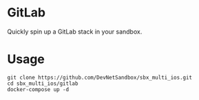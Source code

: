 # GitLab

Quickly spin up a GitLab stack in your sandbox.

# Usage

```
git clone https://github.com/DevNetSandbox/sbx_multi_ios.git
cd sbx_multi_ios/gitlab
docker-compose up -d
```
